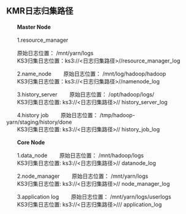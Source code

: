 ## KMR日志归集路径

　　**Master Node**

　　1.resource_manager

　　原始日志位置： /mnt/yarn/logs<br>
　　KS3归集日志位置：ks3://<日志归集路径>/<ClusterID>/resource_manager_log

　　2.name_node
　　原始日志位置： /mnt/log/hadoop/hadoop<br>
　　KS3归集日志位置：ks3://<日志归集路径>/<ClusterID>/namenode_log

　　3.history_server
　　原始日志位置： /opt/hadoop/logs/<br>
　　KS3归集日志位置:  ks3://<日志归集路径>/<ClusterID>/ history_server_log

　　4.history job
　　原始日志位置： /tmp/hadoop-yarn/staging/history/done <br>
　　KS3归集日志位置:  ks3://<日志归集路径>/<ClusterID>/ history_job_log

　　**Core Node**

　　1.data_node
　　原始日志位置： /mnt/hadoop/logs <br>
　　KS3归集日志位置:  ks3://<日志归集路径>/<ClusterID>/ datanode_log

　　2.node_manager
　　原始日志位置： /mnt/yarn/logs <br>
　　KS3归集日志位置:  ks3://<日志归集路径>/<ClusterID>/ node_manager_log

　　3.application log
　　原始日志位置： /mnt/yarn/logs/userlogs <br>
　　KS3归集日志位置:  ks3://<日志归集路径>/<ClusterID>/<JobID>/ application_log
